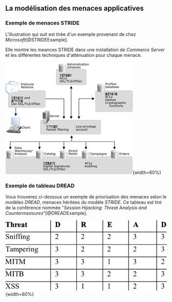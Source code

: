 ## La modélisation des menaces applicatives

### Exemple de menaces STRIDE

L'illustration qui suit est tirée d'un exemple provenant de chez *Microsoft*[@STRIDEExample].

Elle montre les meances STRIDE dans une installation de *Commerce Server* et les différentes techniques d'atténuation pour chaque menace.

![Menaces STRIDE dans Commerce Server](img/STRIPE-EXAMPLE.png){width=60%}

### Exemple de tableau DREAD

Vous trouverez ci-dessous un exemple de priorisation des menaces selon le modèles *DREAD*, menaces héritées du modèle *STRIDE*. 
Ce tableau est tiré de la conférence nommée "*Session Hijacking: Threat Analysis and Countermeasures*"[@DREADExample].

![Priorisation des menaces selon le modèle DREAD](img/DREAD-EXAMPLE.png){width=60%}
